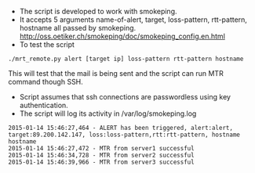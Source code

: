 * The script is developed to work with smokeping. 
* It accepts 5 arguments name-of-alert, target, loss-pattern, rtt-pattern, hostname all passed by smokeping. http://oss.oetiker.ch/smokeping/doc/smokeping_config.en.html
* To test the script 
```
./mrt_remote.py alert [target ip] loss-pattern rtt-pattern hostname
```
This will test that the mail is being sent and the script can run MTR command though SSH.
* Script assumes that ssh connections are passwordless using key authentication.
* The script will log its activity in /var/log/smokeping.log
```
2015-01-14 15:46:27,464 - ALERT has been triggered, alert:alert, target:89.200.142.147, loss:loss-pattern,rtt:rtt-pattern, hostname hostname
2015-01-14 15:46:27,472 - MTR from server1 successful
2015-01-14 15:46:34,728 - MTR from server2 successful
2015-01-14 15:46:39,966 - MTR from server3 successful
```
